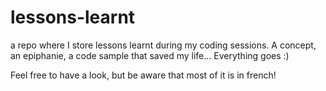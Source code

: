 # lessons-learnt

a repo where I store lessons learnt during my coding sessions. A concept, an epiphanie, a code sample that saved my life... Everything goes :) 

Feel free to have a look, but be aware that most of it is in french! 
